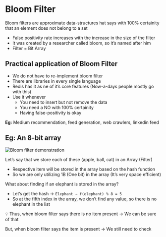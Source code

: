 # Bloom Filter

Bloom filters are approximate data-structures hat says with 100% certainity that an element does not belong to a set

- False positivity rate increases with the increase in the size of the filter
- It was created by a researcher called bloom, so it’s named after him
- Filter = Bit Array

## Practical application of Bloom Filter

- We do not have to re-implement bloom filter
- There are libraries in every single language
- Redis has it as ne of it’s core features (Now-a-days people mostly go with this)
- Use it whenever
  - You need to insert but not remove the data
  - You need a NO with 100% certainity
  - Having false-positivity is okay

**Eg:** Medium recommendation, feed generation, web crawlers, linkedin feed

## Eg: An 8-bit array

![Bloom filter demonstration](https://bharath-lakshman-kumar.s3.ap-south-1.amazonaws.com/Bloom%20Filter/bloom-filter.png)

Let’s say that we store each of these (apple, ball, cat) in an Array (Filter)

- Respective item will be stored in the array based on the hash function
- So we are only utilizing 1B (One bit) in the array (It’s very space efficient)

What about finding if an elephant is stored in the array?

- Let’s get the hash → `Elephant → f(elephant) % 8 = 5`
- So at the fifth index in the array, we don’t find any value, so there is no elephant in the list

<aside>
💡 Thus, when bloom filter says there is no item present → We can be sure of that

But, when bloom filter says the item is present → We still need to check

</aside>
